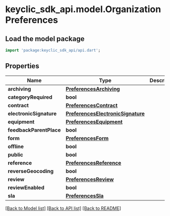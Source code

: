 # keyclic_sdk_api.model.OrganizationPreferences

## Load the model package
```dart
import 'package:keyclic_sdk_api/api.dart';
```

## Properties
Name | Type | Description | Notes
------------ | ------------- | ------------- | -------------
**archiving** | [**PreferencesArchiving**](PreferencesArchiving.md) |  | [optional] 
**categoryRequired** | **bool** |  | [optional] 
**contract** | [**PreferencesContract**](PreferencesContract.md) |  | [optional] 
**electronicSignature** | [**PreferencesElectronicSignature**](PreferencesElectronicSignature.md) |  | [optional] 
**equipment** | [**PreferencesEquipment**](PreferencesEquipment.md) |  | [optional] 
**feedbackParentPlace** | **bool** |  | [optional] 
**form** | [**PreferencesForm**](PreferencesForm.md) |  | [optional] 
**offline** | **bool** |  | [optional] 
**public** | **bool** |  | [optional] 
**reference** | [**PreferencesReference**](PreferencesReference.md) |  | [optional] 
**reverseGeocoding** | **bool** |  | [optional] 
**review** | [**PreferencesReview**](PreferencesReview.md) |  | [optional] 
**reviewEnabled** | **bool** |  | [optional] 
**sla** | [**PreferencesSla**](PreferencesSla.md) |  | [optional] 

[[Back to Model list]](../README.md#documentation-for-models) [[Back to API list]](../README.md#documentation-for-api-endpoints) [[Back to README]](../README.md)


